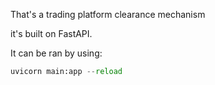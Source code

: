 That's a trading platform clearance mechanism

it's built on FastAPI.

It can be ran by using:

```python
uvicorn main:app --reload
```